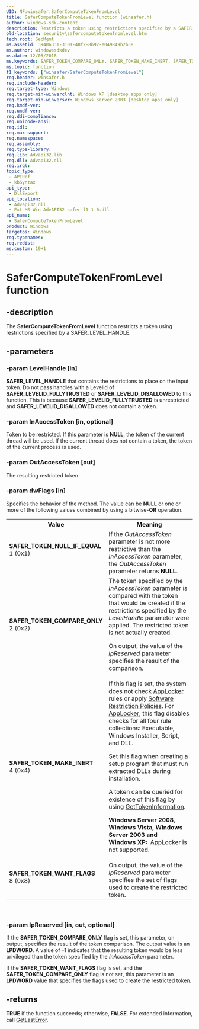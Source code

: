 ```yaml
---
UID: NF:winsafer.SaferComputeTokenFromLevel
title: SaferComputeTokenFromLevel function (winsafer.h)
author: windows-sdk-content
description: Restricts a token using restrictions specified by a SAFER_LEVEL_HANDLE.
old-location: security\safercomputetokenfromlevel.htm
tech.root: SecMgmt
ms.assetid: 39406331-3101-48f2-8b92-e049849b2b38
ms.author: windowssdkdev
ms.date: 12/05/2018
ms.keywords: SAFER_TOKEN_COMPARE_ONLY, SAFER_TOKEN_MAKE_INERT, SAFER_TOKEN_NULL_IF_EQUAL, SAFER_TOKEN_WANT_FLAGS, SaferComputeTokenFromLevel, SaferComputeTokenFromLevel function [Security], security.safercomputetokenfromlevel, winsafer/SaferComputeTokenFromLevel
ms.topic: function
f1_keywords: ["winsafer/SaferComputeTokenFromLevel"]
req.header: winsafer.h
req.include-header: 
req.target-type: Windows
req.target-min-winverclnt: Windows XP [desktop apps only]
req.target-min-winversvr: Windows Server 2003 [desktop apps only]
req.kmdf-ver: 
req.umdf-ver: 
req.ddi-compliance: 
req.unicode-ansi: 
req.idl: 
req.max-support: 
req.namespace: 
req.assembly: 
req.type-library: 
req.lib: Advapi32.lib
req.dll: Advapi32.dll
req.irql: 
topic_type:
 - APIRef
 - kbSyntax
api_type:
 - DllExport
api_location:
 - Advapi32.dll
 - Ext-MS-Win-AdvAPI32-safer-l1-1-0.dll
api_name:
 - SaferComputeTokenFromLevel
product: Windows
targetos: Windows
req.typenames: 
req.redist: 
ms.custom: 19H1
---
```


# SaferComputeTokenFromLevel function


## -description


The <b>SaferComputeTokenFromLevel</b> function restricts a token using restrictions specified by a SAFER_LEVEL_HANDLE.


## -parameters




### -param LevelHandle [in]

<b>SAFER_LEVEL_HANDLE</b> that contains the restrictions to place on the input token. Do not pass handles with a LevelId of <b>SAFER_LEVELID_FULLYTRUSTED</b> or <b>SAFER_LEVELID_DISALLOWED</b> to this function. This is because <b>SAFER_LEVELID_FULLYTRUSTED</b> is unrestricted and <b>SAFER_LEVELID_DISALLOWED</b> does not contain a token.


### -param InAccessToken [in, optional]

Token to be restricted. If this parameter is <b>NULL</b>, the token of the current thread will be used. If the current thread does not contain a token, the token of the current process is used.  


### -param OutAccessToken [out]

The resulting restricted token.


### -param dwFlags [in]

Specifies the behavior of the method. The value can be <b>NULL</b> or one or more of the following values  combined by using a bitwise-<b>OR</b> operation.

<table>
<tr>
<th>Value</th>
<th>Meaning</th>
</tr>
<tr>
<td width="40%"><a id="SAFER_TOKEN_NULL_IF_EQUAL"></a><a id="safer_token_null_if_equal"></a><dl>
<dt><b>SAFER_TOKEN_NULL_IF_EQUAL</b></dt>
<dt>1 (0x1)</dt>
</dl>
</td>
<td width="60%">
If the <i>OutAccessToken</i> parameter is not more restrictive than the <i>InAccessToken</i> parameter, the <i>OutAccessToken</i> parameter returns <b>NULL</b>.

</td>
</tr>
<tr>
<td width="40%"><a id="SAFER_TOKEN_COMPARE_ONLY"></a><a id="safer_token_compare_only"></a><dl>
<dt><b>SAFER_TOKEN_COMPARE_ONLY</b></dt>
<dt>2 (0x2)</dt>
</dl>
</td>
<td width="60%">
The token specified by the <i>InAccessToken</i> parameter is compared with the token that would be created if the restrictions specified by the <i>LevelHandle</i> parameter were applied. The restricted token is not actually created.

On output, the value of the <i>lpReserved</i> parameter specifies the result of the comparison.

</td>
</tr>
<tr>
<td width="40%"><a id="SAFER_TOKEN_MAKE_INERT"></a><a id="safer_token_make_inert"></a><dl>
<dt><b>SAFER_TOKEN_MAKE_INERT</b></dt>
<dt>4 (0x4)</dt>
</dl>
</td>
<td width="60%">
If this flag is set, the system does not check <a href="http://go.microsoft.com/fwlink/p/?linkid=161970">AppLocker</a> rules  or apply <a href="http://go.microsoft.com/fwlink/p/?linkid=161971">Software Restriction Policies</a>. For <a href="http://go.microsoft.com/fwlink/p/?linkid=161970">AppLocker</a>, this flag disables checks for all four rule collections: Executable, Windows Installer, Script, and DLL. 

Set this flag when creating a setup program that must run extracted DLLs during installation.

A token can be queried for existence of this flag by using <a href="https://docs.microsoft.com/windows/desktop/api/securitybaseapi/nf-securitybaseapi-gettokeninformation">GetTokenInformation</a>.

<b>Windows Server 2008, Windows Vista, Windows Server 2003 and Windows XP:  </b>AppLocker is not supported.

</td>
</tr>
<tr>
<td width="40%"><a id="SAFER_TOKEN_WANT_FLAGS"></a><a id="safer_token_want_flags"></a><dl>
<dt><b>SAFER_TOKEN_WANT_FLAGS</b></dt>
<dt>8 (0x8)</dt>
</dl>
</td>
<td width="60%">
On output, the value of the <i>lpReserved</i> parameter specifies the set of flags used to create the restricted token.

</td>
</tr>
</table>
 


### -param lpReserved [in, out, optional]

If the <b>SAFER_TOKEN_COMPARE_ONLY</b>  flag is set, this parameter, on output, specifies the result of the token comparison. The output value is an <b>LPDWORD</b>. A value of –1 indicates that the resulting token would be less privileged than the token specified by the <i>InAccessToken</i> parameter.

If the <b>SAFER_TOKEN_WANT_FLAGS</b> flag is set, and the <b>SAFER_TOKEN_COMPARE_ONLY</b> flag is not set, this parameter is an <b>LPDWORD</b> value that specifies the flags used to create the restricted token.


## -returns



<b>TRUE</b> if the function succeeds; otherwise, <b>FALSE</b>. For extended information, call <a href="https://docs.microsoft.com/windows/desktop/api/errhandlingapi/nf-errhandlingapi-getlasterror">GetLastError</a>.



